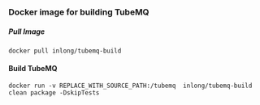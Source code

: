 ### Docker image for building TubeMQ
##### Pull Image
```
docker pull inlong/tubemq-build
```

#### Build TubeMQ
```
docker run -v REPLACE_WITH_SOURCE_PATH:/tubemq  inlong/tubemq-build clean package -DskipTests
```